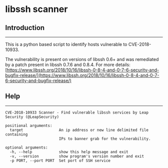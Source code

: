 # libssh scanner

## Introduction
-----

This is a python based script to identify hosts vulnerable to CVE-2018-10933. 

The vulnerability is present on versions of libssh 0.6+ and was remediated by a patch present in libssh 0.7.6 and 0.8.4. For more details: [https://www.libssh.org/2018/10/16/libssh-0-8-4-and-0-7-6-security-and-bugfix-release/](https://www.libssh.org/2018/10/16/libssh-0-8-4-and-0-7-6-security-and-bugfix-release/)

## Help
-----

```
CVE-2018-10933 Scanner - Find vulnerable libssh services by Leap Security (@LeapSecurity)

positional arguments:
  target                An ip address or new line delimited file containing
                        IPs to banner grab for the vulnerability.

optional arguments:
  -h, --help            show this help message and exit
  -v, --version         show program's version number and exit
  -p PORT, --port PORT  Set port of SSH service
```
